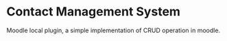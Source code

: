# Contact Management System

Moodle local plugin, a simple implementation of CRUD operation in moodle. 
